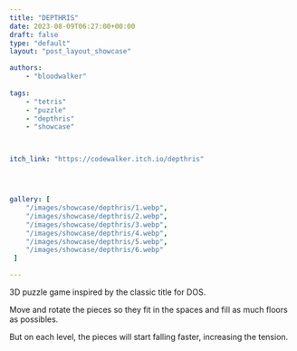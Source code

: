 ```yaml
---
title: "DEPTHRIS"
date: 2023-08-09T06:27:00+00:00
draft: false
type: "default"
layout: "post_layout_showcase"

authors:
    - "bloodwalker"
    
tags:
    - "tetris"
    - "puzzle"
    - "depthris"
    - "showcase"



itch_link: "https://codewalker.itch.io/depthris"




gallery: [
    "/images/showcase/depthris/1.webp",
    "/images/showcase/depthris/2.webp",
    "/images/showcase/depthris/3.webp",
    "/images/showcase/depthris/4.webp",
    "/images/showcase/depthris/5.webp",
    "/images/showcase/depthris/6.webp"
 ]

---
```


3D puzzle game inspired by the classic title for DOS.

Move and rotate the pieces so they fit in the spaces and fill as much floors as possibles.

But on each level, the pieces will start falling faster, increasing the tension.

